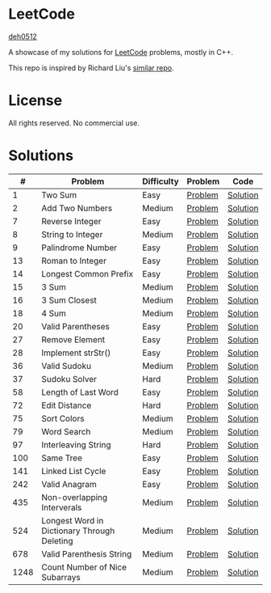 # LeetCode

[deh0512](https://github.com/deh0512)

A showcase of my solutions for [LeetCode](https://leetcode.com/) problems, mostly in C++.

This repo is inspired by Richard Liu's [similar repo](https://github.com/lzl124631x/LeetCode).

# License

All rights reserved. No commercial use.

# Solutions

\# | Problem | Difficulty | Problem | Code
---|---|---|---|---
1 | Two Sum | Easy | [Problem](https://leetcode.com/problems/two-sum/) | [Solution](src/1_twosum)
2 | Add Two Numbers | Medium | [Problem](https://leetcode.com/problems/add-two-numbers/) | [Solution](src/2_addtwonumbers)
7 | Reverse Integer | Easy | [Problem](https://leetcode.com/problems/reverse-integer/) | [Solution](src/7_reverseinteger)
8 | String to Integer | Medium | [Problem](https://leetcode.com/problems/string-to-integer-atoi/) | [Solution](src/8_stringtointeger)
9 | Palindrome Number | Easy | [Problem](https://leetcode.com/problems/palindrome-number/) | [Solution](src/9_palindromenumber)
13 | Roman to Integer | Easy | [Problem](https://leetcode.com/problems/roman-to-integer/) | [Solution](src/13_romantointeger)
14 | Longest Common Prefix | Easy | [Problem](https://leetcode.com/problems/longest-common-prefix/) | [Solution](src/14_longestcommonprefix)
15 | 3 Sum | Medium | [Problem](https://leetcode.com/problems/3sum/) | [Solution](src/15_3sum)
16 | 3 Sum Closest | Medium | [Problem](https://leetcode.com/problems/3sum-closest/) | [Solution](src/16_3sumclosest)
18 | 4 Sum | Medium | [Problem](https://leetcode.com/problems/4sum/) | [Solution](src/18_4sum)
20 | Valid Parentheses | Easy | [Problem](https://leetcode.com/problems/valid-parentheses/) | [Solution](src/20_validparentheses)
27 | Remove Element | Easy | [Problem](https://leetcode.com/problems/remove-element/) | [Solution](src/27_removeelement)
28 | Implement strStr() | Easy | [Problem](https://leetcode.com/problems/implement-strstr/) | [Solution](src/28_implement_strstr)
36 | Valid Sudoku | Medium | [Problem](https://leetcode.com/problems/valid-sudoku/) | [Solution](src/36_validsudoku)
37 | Sudoku Solver | Hard | [Problem](https://leetcode.com/problems/sudoku-solver/) | [Solution](src/37_sudokusolver)
58 | Length of Last Word | Easy | [Problem](https://leetcode.com/problems/length-of-last-word/) | [Solution](src/58_lengthoflastword)
72 | Edit Distance | Hard | [Problem](https://leetcode.com/problems/edit-distance/) | [Solution](src/72_editdistance)
75 | Sort Colors | Medium | [Problem](https://leetcode.com/problems/sort-colors/) | [Solution](src/75_sortcolors)
79 | Word Search | Medium | [Problem](https://leetcode.com/problems/word-search/) | [Solution](src/79_wordsearch)
97 | Interleaving String | Hard | [Problem](https://leetcode.com/problems/interleaving-string/) | [Solution](src/97_interleavingstring)
100 | Same Tree | Easy | [Problem](https://leetcode.com/problems/same-tree/) | [Solution](src/100_sametree)
141 | Linked List Cycle | Easy | [Problem](https://leetcode.com/problems/linked-list-cycle/) | [Solution](src/141_linkedlistcycle)
242 | Valid Anagram | Easy | [Problem](https://leetcode.com/problems/valid-anagram/) | [Solution](src/242_validanagram)
435 | Non-overlapping Interverals | Medium | [Problem](https://leetcode.com/problems/non-overlapping-intervals/) | [Solution](src/435_nonoverlappingintervals)
524 | Longest Word in Dictionary Through Deleting | Medium | [Problem](https://leetcode.com/problems/longest-word-in-dictionary-through-deleting/) | [Solution](src/524_longestwordindictionarythroughdeleting)
678 | Valid Parenthesis String | Medium | [Problem](https://leetcode.com/problems/valid-parenthesis-string/) | [Solution](src/678_validparenthesisstring)
1248 | Count Number of Nice Subarrays | Medium | [Problem](https://leetcode.com/problems/count-number-of-nice-subarrays/) | [Solution](src/1248_countnicesubarrays)

